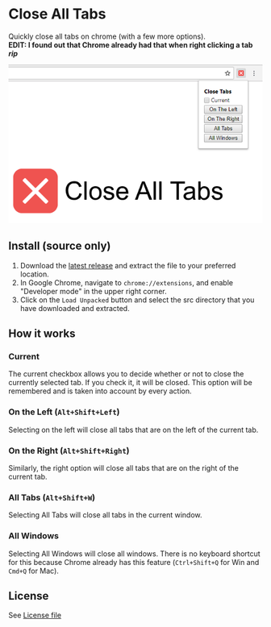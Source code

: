 # Close All Tabs

Quickly close all tabs on chrome (with a few more options).  
**EDIT: I found out that Chrome already had that when right clicking a tab *rip***

![Screenshot of extension](ChromeWebStore/Cover.png)

## Install (source only)

1. Download the [latest release](https://github.com/PandawanFr/CloseAllTabs/releases/latest) and extract the file to your preferred location.
2. In Google Chrome, navigate to `chrome://extensions`, and enable "Developer mode" in the upper right corner.
3. Click on the `Load Unpacked` button and select the src directory that you have downloaded and extracted.

## How it works

### Current

The current checkbox allows you to decide whether or not to close the currently selected tab. If you check it, it will be closed. This option will be remembered and is taken into account by every action.

### On the Left (`Alt+Shift+Left`)

Selecting on the left will close all tabs that are on the left of the current tab.

### On the Right (`Alt+Shift+Right`)

Similarly, the right option will close all tabs that are on the right of the current tab.

### All Tabs (`Alt+Shift+W`)

Selecting All Tabs will close all tabs in the current window.

### All Windows

Selecting All Windows will close all windows. There is no keyboard shortcut for this because Chrome already has this feature (`Ctrl+Shift+Q` for Win and `Cmd+Q` for Mac).

## License

See [License file](LICENSE)
